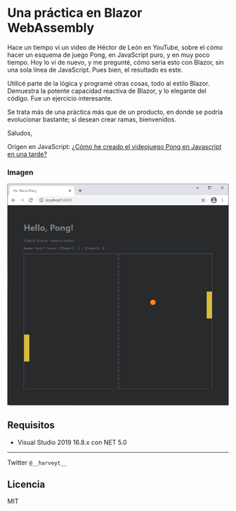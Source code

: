 # Una práctica en Blazor WebAssembly
Hace un tiempo vi un video de Héctor de León en YouTube, sobre el cómo hacer un esquema de juego Pong, en JavaScript puro, y en muy poco tiempo. Hoy lo vi de nuevo, y me pregunté, cómo sería esto con Blazor, sin una sola línea de JavaScript. Pues bien, el resultado es este.

Utilicé parte de la lógica y programé otras cosas, todo al estilo Blazor. Demuestra la potente capacidad reactiva de Blazor, y lo elegante del código. Fue un ejercicio interesante.

Se trata más de una práctica más que de un producto, en donde se podría evolucionar bastante; si desean crear ramas, bienvenidos.

Saludos, 

Origen en JavaScript:
[¿Cómo he creado el videojuego Pong en Javascript en una tarde?](https://youtu.be/gRkYtMpd0AY)

### Imagen
![Mock](https://github.com/harveytriana/BlazorGamePractice/blob/master/Screens/1.png)

## Requisitos

  - Visual Studio 2019 16.8.x con NET 5.0
 
___
Twitter ```@__harveyt__```

Licencia
----

MIT
